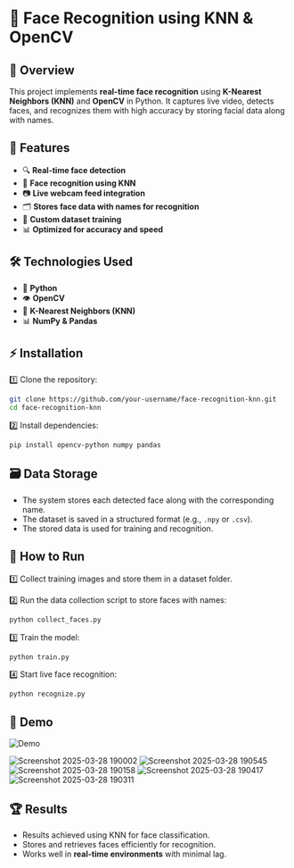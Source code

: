 # 🚀 Face Recognition using KNN & OpenCV

## 📌 Overview
This project implements **real-time face recognition** using **K-Nearest Neighbors (KNN)** and **OpenCV** in Python. It captures live video, detects faces, and recognizes them with high accuracy by storing facial data along with names.

## 🎯 Features
- 🔍 **Real-time face detection**
- 🧠 **Face recognition using KNN**
- 📷 **Live webcam feed integration**
- 🗂️ **Stores face data with names for recognition**
- 📁 **Custom dataset training**
- 📊 **Optimized for accuracy and speed**

## 🛠️ Technologies Used
- 🐍 **Python**
- 👁️ **OpenCV**
- 🤖 **K-Nearest Neighbors (KNN)**
- 📊 **NumPy & Pandas**

## ⚡ Installation
1️⃣ Clone the repository:
```bash
git clone https://github.com/your-username/face-recognition-knn.git
cd face-recognition-knn
```

2️⃣ Install dependencies:
```bash
pip install opencv-python numpy pandas
```

## 🗃️ Data Storage
- The system stores each detected face along with the corresponding name.
- The dataset is saved in a structured format (e.g., `.npy` or `.csv`).
- The stored data is used for training and recognition.

## 🚀 How to Run
1️⃣ Collect training images and store them in a dataset folder.

2️⃣ Run the data collection script to store faces with names:
```bash
python collect_faces.py
```

3️⃣ Train the model:
```bash
python train.py
```

4️⃣ Start live face recognition:
```bash
python recognize.py
```

## 📸 Demo
![Demo](https://your-demo-link.com/demo.gif)


![Screenshot 2025-03-28 190002](https://github.com/user-attachments/assets/bb8e492a-135c-4af7-bfae-0b4521c3c4ed)
![Screenshot 2025-03-28 190545](https://github.com/user-attachments/assets/22421579-6db8-44a8-9c5b-4952daf6b309)
![Screenshot 2025-03-28 190158](https://github.com/user-attachments/assets/8939f163-7315-4086-b023-54c857cc3db3)
![Screenshot 2025-03-28 190417](https://github.com/user-attachments/assets/ddf3a272-1ceb-451a-bf10-ecbc53ee5c7a)
![Screenshot 2025-03-28 190311](https://github.com/user-attachments/assets/9ece9f81-6ec0-4805-92e8-5b78dbedc1d4)


## 🏆 Results
- Results achieved using KNN for face classification.
- Stores and retrieves faces efficiently for recognition.
- Works well in **real-time environments** with minimal lag.

